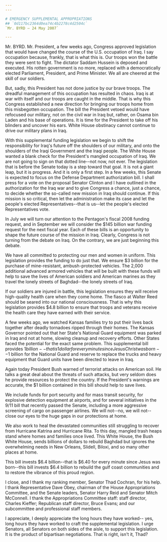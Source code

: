 ```yaml
---
---

# EMERGENCY SUPPLEMENTAL APPROPRIATIONS
## `0d117bc2364d0ea74c4b2278c4d2504c`
`Mr. BYRD — 24 May 2007`

---
```



Mr. BYRD. Mr. President, a few weeks ago, Congress approved 
legislation that would have changed the course of the U.S. occupation 
of Iraq. I say occupation because, frankly, that is what this is. Our 
troops won the battle they were sent to fight. The dictator Saddam 
Hussein is deposed and executed. His rotten government is no more, 
replaced with a democratically elected Parliament, President, and Prime 
Minister. We all are cheered at the skill of our soldiers.

But, sadly, this President has not done justice by our brave troops. 
The dreadful management of this occupation has resulted in chaos. Iraq 
is at war with itself and our troops are caught in the middle. That is 
why this Congress established a new direction for bringing our troops 
home from this misbegotten occupation. The bill the President vetoed 
would have refocused our military, not on the civil war in Iraq but, 
rather, on Osama bin Laden and his base of operations. It is time for 
the President to take off his blinders and uncover his ears. White 
House obstinacy cannot continue to drive our military plans in Iraq.

With this supplemental funding legislation we begin to shift the 
responsibility for Iraq's future off the shoulders of our military, and 
onto the shoulders of the Iraqi Government and the Iraqi people. The 
White House wanted a blank check for the President's mangled occupation 
of Iraq. We are not going to sign on that dotted line--not now, not 
ever. The legislation that is before the Senate today is a step toward 
that goal. It is not a giant leap, but it is progress. And it is only a 
first step. In a few weeks, this Senate is expected to focus on the 
Defense Department authorization bill. I shall press for a vote on the 
proposal Senator Clinton and I have outlined in the authorization for 
the Iraq war and to give Congress a chance, just a chance, to decide 
whether the so-called new mission in Iraq should continue. If this 
mission is so critical, then let the administration make its case and 
let the people's elected Representatives--that is us--let the people's 
elected Representatives vote.

In July we will turn our attention to the Pentagon's fiscal 2008 
funding request, and in September we will consider the $145 billion war 
funding request for the next fiscal year. Each of these bills is an 
opportunity to shape the future course of the mission in Iraq. Clearly, 
Congress is not turning from the debate on Iraq. On the contrary, we 
are just beginning this debate.

We have all committed to protecting our men and women in uniform. 
This legislation provides the funding to do just that. We ensure $3 
billion for the purchase of mine-resistant, ambush-protected vehicles. 
The 2,000 additional advanced armored vehicles that will be built with 
these funds will help to save the lives of American soldiers and 
American marines as they travel the lonely streets of Baghdad--the 
lonely streets of Iraq.

If our soldiers are injured in battle, this legislation ensures they 
will receive high-quality health care when they come home. The fiasco 
at Walter Reed should be seared into our national consciousness. That 
is why this legislation provides $4.8 billion to ensure that troops and 
veterans receive the health care they have earned with their service.

A few weeks ago, we watched Kansas families try to put their lives 
back together after deadly tornadoes ripped through their homes. The 
Kansas Governor pointed out that her State's National Guard equipment 
was parked in Iraq and not at home, slowing cleanup and recovery 
efforts. Other States faced the potential for the exact same problem. 
This supplemental bill provides $1 billion--that is 1 dollar for every 
minute since Jesus Christ was born--$1 billion for the National Guard 
and reserve to replace the trucks and heavy equipment that Guard units 
have been directed to leave in Iraq.

Again today President Bush warned of terrorist attacks on American 
soil. He talks a great deal about the threats of such attacks, but very 
seldom does he provide resources to protect the country. If the 
President's warnings are accurate, the $1 billion contained in this 
bill should help to save lives.

We include funds for port security and for mass transit security, for 
explosive detection equipment at airports, and for several initiatives 
in the 9/11 bill that recently passed the Senate, including a more 
aggressive screening of cargo on passenger airlines. We will not--no, 
we will not--close our eyes to the huge gaps in our protections at 
home.

We also work to heal the devastated communities still struggling to 
recover from Hurricane Katrina and Hurricane Rita. To this day, mangled 
trash heaps stand where homes and families once lived. This White 
House, the Bush White House, sends billions of dollars to rebuild 
Baghdad but ignores the overwhelming needs in New Orleans, Slidell, 
Biloxi, and so many other places at home.



This bill invests $6.4 billion--that is $6.40 for every minute since 
Jesus was born--this bill invests $6.4 billion to rebuild the gulf 
coast communities and to restore the vibrance of this proud region.

I close, and I thank my ranking member, Senator Thad Cochran, for his 
help. I thank Representative Dave Obey, chairman of the House 
Appropriations Committee, and the Senate leaders, Senator Harry Reid 
and Senator Mitch McConnell. I thank the Appropriations Committee 
staff: staff director, Charles Kieffer; Republican staff director, 
Bruce Evans; and our subcommittee and professional staff members.

I appreciate, I deeply appreciate the long hours they have worked--
yes, long hours they have worked to craft the supplemental legislation. 
I urge Senators, all Senators on both sides of the aisle, to support 
this legislation. It is the product of bipartisan negotiations. That is 
right, isn't it, Thad?